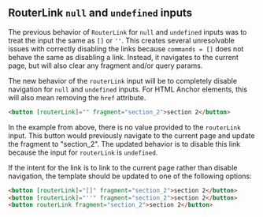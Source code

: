## RouterLink `null` and `undefined` inputs

The previous behavior of `RouterLink` for `null` and `undefined` inputs was to treat
the input the same as `[]` or `''`. This creates several unresolvable issues with
correctly disabling the links because `commands = []` does not behave the same
as disabling a link. Instead, it navigates to the current page, but will also
clear any fragment and/or query params.

The new behavior of the `routerLink` input will be to completely disable navigation
for `null` and `undefined` inputs. For HTML Anchor elements, this will also mean
removing the `href` attribute.

```html
<button [routerLink]="" fragment="section_2">section 2</button>
```

In the example from above, there is no value provided to the `routerLink` input.
This button would previously navigate to the current page and update the fragment to "section_2".
The updated behavior is to disable this link because the input
for `routerLink` is `undefined`.

If the intent for the link is to link to the current page rather than disable navigation,
the template should be updated to one of the following options:
```html
<button [routerLink]="[]" fragment="section_2">section 2</button>
<button [routerLink]="''" fragment="section_2">section 2</button>
<button routerLink fragment="section_2">section 2</button>
```